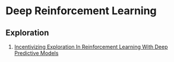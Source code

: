 # Deep Reinforcement Learning
## Exploration

1. [Incentivizing Exploration In Reinforcement Learning With Deep Predictive Models](incentivizing.md)
